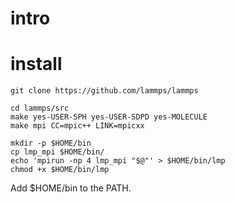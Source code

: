 # intro

# install

    git clone https://github.com/lammps/lammps

    cd lammps/src
    make yes-USER-SPH yes-USER-SDPD yes-MOLECULE
    make mpi CC=mpic++ LINK=mpicxx

    mkdir -p $HOME/bin
    cp lmp_mpi $HOME/bin/
    echo 'mpirun -np 4 lmp_mpi "$@"' > $HOME/bin/lmp
    chmod +x $HOME/bin/lmp

Add $HOME/bin to the PATH.
